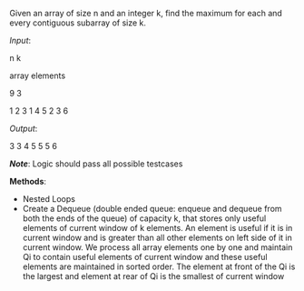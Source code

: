 Given an array of size n and an integer k, find the maximum for each and every contiguous subarray of size k.

*Input*: 

n k

array elements

9 3

1 2 3 1 4 5 2 3 6


*Output*:

3 3 4 5 5 5 6



__*Note*__: Logic should pass all possible testcases


**Methods**:
- Nested Loops
- Create a Dequeue (double ended queue: enqueue and dequeue from both the ends of the queue) of capacity k, that stores only useful elements of current window of k elements. An element is useful if it is in current window and is greater than all other elements on left side of it in current window. We process all array elements one by one and maintain Qi to contain useful elements of current window and these useful elements are maintained in sorted order. The element at front of the Qi is the largest and element at rear of Qi is the smallest of current window
